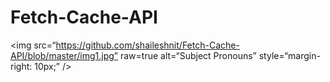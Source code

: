 # Fetch-Cache-API
<img
src=“https://github.com/shaileshnit/Fetch-Cache-API/blob/master/img1.jpg”
raw=true
alt=“Subject Pronouns”
style=“margin-right: 10px;”
/>
